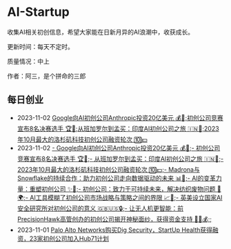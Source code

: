 # AI-Startup

收集AI相关初创信息，希望大家能在日新月异的AI浪潮中，收获成长。 

更新时间：每天不定时。

质量情况：中上

作者：阿三，是个拼命的三郎


## 每日创业

- 2023-11-02 [Google向AI初创公司Anthropic投资20亿美元 💰💼;初创公司竞赛宣布8名决赛选手 🏆🚀;从班加罗尔到孟买：印度AI初创公司之旅 🇮🇳🌆;2023年10月最大的洛杉矶科技初创公司融资轮次 🔟💵](History/20231102.md)
- 2023-11-02 [- Google向AI初创公司Anthropic投资20亿美元 💰💼;- 初创公司竞赛宣布8名决赛选手 🏆🚀;- 从班加罗尔到孟买：印度AI初创公司之旅 🇮🇳🌆;- 2023年10月最大的洛杉矶科技初创公司融资轮次 🔟💵;- Madrona与Snowflake的持续合作：助力初创公司走向数据驱动的未来 📊🤝;- AI的变革力量：重塑初创公司 ✨🚀;- 初创公司：致力于可持续未来，解决纺织废物问题 🌱🌍;- AI工具模糊了初创公司市场战略与策略之间的界限 📈🤖;- 英美设立国家AI安全研究所对初创公司的意义 🇬🇧🇺🇸🔒;- 让无人机更智能：前PrecisionHawk高管创办的初创公司揭开神秘面纱，获得资金支持 🚁💡💰;;](History/20231102.md)
- 2023-11-01 [Palo Alto Networks购买Dig Security，StartUp Health获得融资，23家初创公司加入Hub71计划
](https://github.com/EmbraceAGI/AI-Startup/blob/main/History/20231101.md)
